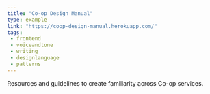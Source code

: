 ```yaml
---
title: "Co-op Design Manual"
type: example
link: "https://coop-design-manual.herokuapp.com/"
tags:
 - frontend
 - voiceandtone
 - writing
 - designlanguage
 - patterns
---
```


Resources and guidelines to create familiarity across Co-op services.
